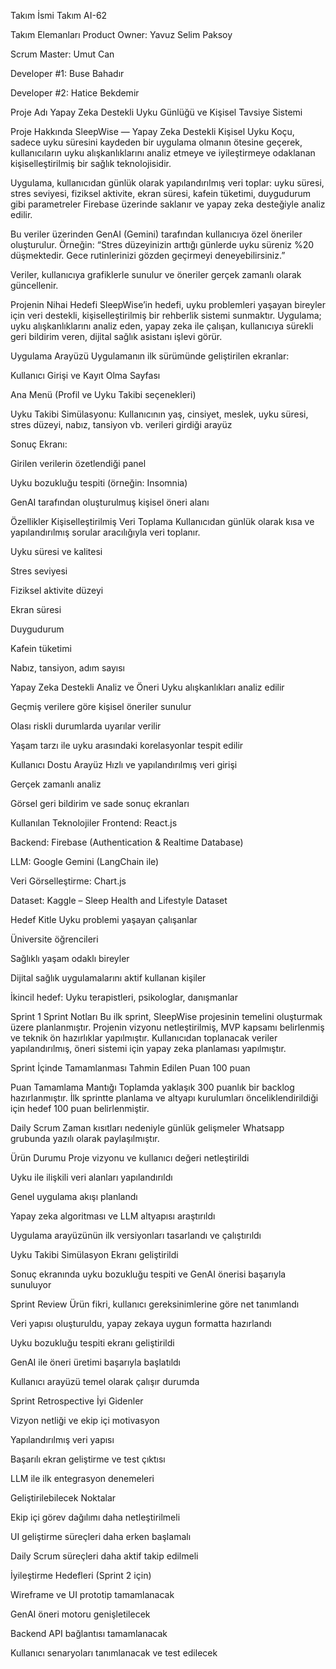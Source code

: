 Takım İsmi
Takım AI-62

Takım Elemanları
Product Owner: Yavuz Selim Paksoy

Scrum Master: Umut Can

Developer #1: Buse Bahadır

Developer #2: Hatice Bekdemir

Proje Adı
Yapay Zeka Destekli Uyku Günlüğü ve Kişisel Tavsiye Sistemi

Proje Hakkında
SleepWise — Yapay Zeka Destekli Kişisel Uyku Koçu, sadece uyku süresini kaydeden bir uygulama olmanın ötesine geçerek, kullanıcıların uyku alışkanlıklarını analiz etmeye ve iyileştirmeye odaklanan kişiselleştirilmiş bir sağlık teknolojisidir.

Uygulama, kullanıcıdan günlük olarak yapılandırılmış veri toplar: uyku süresi, stres seviyesi, fiziksel aktivite, ekran süresi, kafein tüketimi, duygudurum gibi parametreler Firebase üzerinde saklanır ve yapay zeka desteğiyle analiz edilir.

Bu veriler üzerinden GenAI (Gemini) tarafından kullanıcıya özel öneriler oluşturulur. Örneğin:
“Stres düzeyinizin arttığı günlerde uyku süreniz %20 düşmektedir. Gece rutinlerinizi gözden geçirmeyi deneyebilirsiniz.”

Veriler, kullanıcıya grafiklerle sunulur ve öneriler gerçek zamanlı olarak güncellenir.

Projenin Nihai Hedefi
SleepWise’in hedefi, uyku problemleri yaşayan bireyler için veri destekli, kişiselleştirilmiş bir rehberlik sistemi sunmaktır. Uygulama; uyku alışkanlıklarını analiz eden, yapay zeka ile çalışan, kullanıcıya sürekli geri bildirim veren, dijital sağlık asistanı işlevi görür.

Uygulama Arayüzü
Uygulamanın ilk sürümünde geliştirilen ekranlar:

Kullanıcı Girişi ve Kayıt Olma Sayfası

Ana Menü (Profil ve Uyku Takibi seçenekleri)

Uyku Takibi Simülasyonu: Kullanıcının yaş, cinsiyet, meslek, uyku süresi, stres düzeyi, nabız, tansiyon vb. verileri girdiği arayüz

Sonuç Ekranı:

Girilen verilerin özetlendiği panel

Uyku bozukluğu tespiti (örneğin: Insomnia)

GenAI tarafından oluşturulmuş kişisel öneri alanı

Özellikler
Kişiselleştirilmiş Veri Toplama
Kullanıcıdan günlük olarak kısa ve yapılandırılmış sorular aracılığıyla veri toplanır.

Uyku süresi ve kalitesi

Stres seviyesi

Fiziksel aktivite düzeyi

Ekran süresi

Duygudurum

Kafein tüketimi

Nabız, tansiyon, adım sayısı

Yapay Zeka Destekli Analiz ve Öneri
Uyku alışkanlıkları analiz edilir

Geçmiş verilere göre kişisel öneriler sunulur

Olası riskli durumlarda uyarılar verilir

Yaşam tarzı ile uyku arasındaki korelasyonlar tespit edilir

Kullanıcı Dostu Arayüz
Hızlı ve yapılandırılmış veri girişi

Gerçek zamanlı analiz

Görsel geri bildirim ve sade sonuç ekranları

Kullanılan Teknolojiler
Frontend: React.js

Backend: Firebase (Authentication & Realtime Database)

LLM: Google Gemini (LangChain ile)

Veri Görselleştirme: Chart.js

Dataset: Kaggle – Sleep Health and Lifestyle Dataset

Hedef Kitle
Uyku problemi yaşayan çalışanlar

Üniversite öğrencileri

Sağlıklı yaşam odaklı bireyler

Dijital sağlık uygulamalarını aktif kullanan kişiler

İkincil hedef: Uyku terapistleri, psikologlar, danışmanlar

Sprint 1
Sprint Notları
Bu ilk sprint, SleepWise projesinin temelini oluşturmak üzere planlanmıştır. Projenin vizyonu netleştirilmiş, MVP kapsamı belirlenmiş ve teknik ön hazırlıklar yapılmıştır. Kullanıcıdan toplanacak veriler yapılandırılmış, öneri sistemi için yapay zeka planlaması yapılmıştır.

Sprint İçinde Tamamlanması Tahmin Edilen Puan
100 puan

Puan Tamamlama Mantığı
Toplamda yaklaşık 300 puanlık bir backlog hazırlanmıştır. İlk sprintte planlama ve altyapı kurulumları önceliklendirildiği için hedef 100 puan belirlenmiştir.

Daily Scrum
Zaman kısıtları nedeniyle günlük gelişmeler Whatsapp grubunda yazılı olarak paylaşılmıştır.

Ürün Durumu
Proje vizyonu ve kullanıcı değeri netleştirildi

Uyku ile ilişkili veri alanları yapılandırıldı

Genel uygulama akışı planlandı

Yapay zeka algoritması ve LLM altyapısı araştırıldı

Uygulama arayüzünün ilk versiyonları tasarlandı ve çalıştırıldı

Uyku Takibi Simülasyon Ekranı geliştirildi

Sonuç ekranında uyku bozukluğu tespiti ve GenAI önerisi başarıyla sunuluyor

Sprint Review
Ürün fikri, kullanıcı gereksinimlerine göre net tanımlandı

Veri yapısı oluşturuldu, yapay zekaya uygun formatta hazırlandı

Uyku bozukluğu tespiti ekranı geliştirildi

GenAI ile öneri üretimi başarıyla başlatıldı

Kullanıcı arayüzü temel olarak çalışır durumda

Sprint Retrospective
İyi Gidenler

Vizyon netliği ve ekip içi motivasyon

Yapılandırılmış veri yapısı

Başarılı ekran geliştirme ve test çıktısı

LLM ile ilk entegrasyon denemeleri

Geliştirilebilecek Noktalar

Ekip içi görev dağılımı daha netleştirilmeli

UI geliştirme süreçleri daha erken başlamalı

Daily Scrum süreçleri daha aktif takip edilmeli

İyileştirme Hedefleri (Sprint 2 için)

Wireframe ve UI prototip tamamlanacak

GenAI öneri motoru genişletilecek

Backend API bağlantısı tamamlanacak

Kullanıcı senaryoları tanımlanacak ve test edilecek

 
